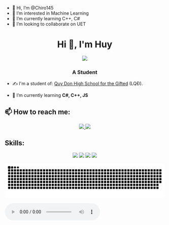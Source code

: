 - 👋 Hi, I’m @Chiro145
- 👀 I’m interested in Machine Learning
- 🌱 I’m currently learning C++, C#
- 💞️ I’m looking to collaborate on UET
<!---
Chiro145/Chiro145 is a ✨ special ✨ repository because its `README.md` (this file) appears on your GitHub profile.
You can click the Preview link to take a look at your changes.
--->
<h1 align="center">Hi 👋, I'm Huy</h1>
<p align="center"><img src="https://img.icons8.com/color/48/000000/vietnam-circular.png"/></p>
<h3 align="center">A Student</h3>

- ✍ I'm a student of: [Quy Don High School for the Gifted](http://thptchuyenlequydon.quangtri.edu.vn) (LQĐ).

- 🌱 I’m currently learning **C#, C++, JS**


## 📫 How to reach me:


<p align="center">
  <a href="https://www.facebook.com/chiro.jade.rain/" alt="Facebook">
    <img src="https://img.icons8.com/fluent/48/000000/facebook-new.png" target="_blank" />
  </a> 
  <a href="https://github.com/Chiro145" alt="Github">
    <img src="https://img.icons8.com/fluent/48/000000/github.png"/>
  </a>
</p>

## Skills:
<p align="center">
  <img src="https://img.icons8.com/color/48/000000/git.png"/>
  <img src="https://img.icons8.com/color/48/000000/github-2.png"/>
  <img src="https://img.icons8.com/color/48/000000/visual-studio-code-2019.png"/>
  <img src="https://img.icons8.com/color/48/000000/visual-studio-2019.png"/>
</p>

![snake gif](https://github.com/Chiro145/Chiro145/blob/main/github-contribution-grid-snake.svg)

<audio src="https://github.com/Chiro145/Radio-Lofi/blob/main/music/music01.mp3" controls="controls">
Your browser does not support the audio element.
</audio>
